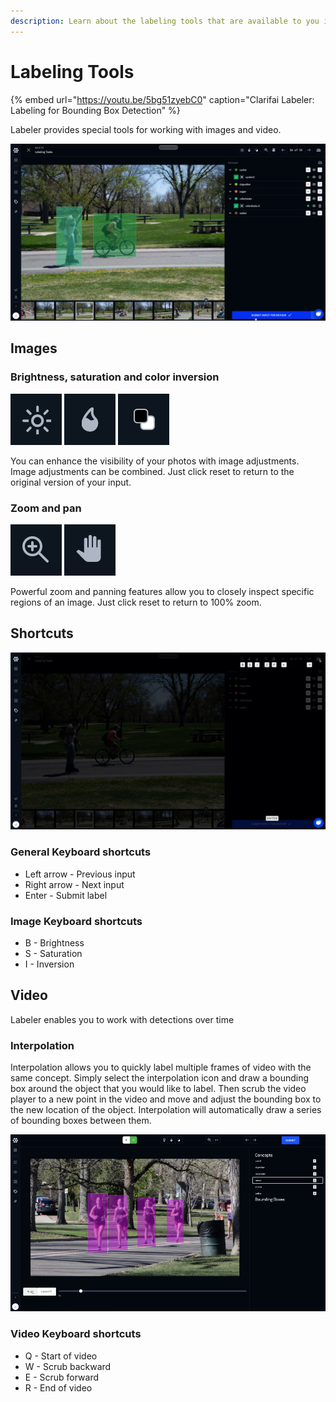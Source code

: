 ```yaml
---
description: Learn about the labeling tools that are available to you in Scribe.
---
```


# Labeling Tools

{% embed url="https://youtu.be/5bg51zyebC0" caption="Clarifai Labeler: Labeling for Bounding Box Detection" %}

Labeler provides special tools for working with images and video.

![](../../.gitbook/assets/label_bounding_box%20%281%29%20%284%29.jpg)

## Images

### Brightness, saturation and color inversion

![](../../.gitbook/assets/brightness.jpg) ![](../../.gitbook/assets/saturation.jpg) ![](../../.gitbook/assets/invert.jpg)

You can enhance the visibility of your photos with image adjustments. Image adjustments can be combined. Just click reset to return to the original version of your input.

### Zoom and pan

![](../../.gitbook/assets/zoom.jpg) ![](../../.gitbook/assets/pan.jpg)

Powerful zoom and panning features allow you to closely inspect specific regions of an image. Just click reset to return to 100% zoom.

## Shortcuts

![](../../.gitbook/assets/shortcuts.jpg)

### General Keyboard shortcuts

* Left arrow - Previous input
* Right arrow - Next input
* Enter - Submit label

### Image Keyboard shortcuts

* B - Brightness
* S - Saturation
* I - Inversion

## Video

Labeler enables you to work with detections over time

### Interpolation

Interpolation allows you to quickly label multiple frames of video with the same concept. Simply select the interpolation icon and draw a bounding box around the object that you would like to label. Then scrub the video player to a new point in the video and move and adjust the bounding box to the new location of the object. Interpolation will automatically draw a series of bounding boxes between them.

![](../../.gitbook/assets/interpolation%20%281%29%20%281%29%20%281%29.jpg)

### Video Keyboard shortcuts

* Q - Start of video
* W - Scrub backward
* E - Scrub forward
* R - End of video

